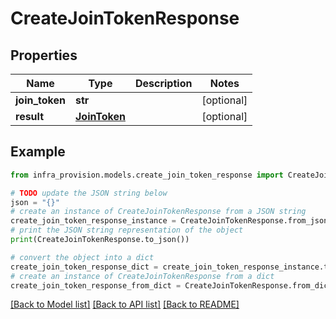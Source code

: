 # CreateJoinTokenResponse


## Properties

Name | Type | Description | Notes
------------ | ------------- | ------------- | -------------
**join_token** | **str** |  | [optional] 
**result** | [**JoinToken**](JoinToken.md) |  | [optional] 

## Example

```python
from infra_provision.models.create_join_token_response import CreateJoinTokenResponse

# TODO update the JSON string below
json = "{}"
# create an instance of CreateJoinTokenResponse from a JSON string
create_join_token_response_instance = CreateJoinTokenResponse.from_json(json)
# print the JSON string representation of the object
print(CreateJoinTokenResponse.to_json())

# convert the object into a dict
create_join_token_response_dict = create_join_token_response_instance.to_dict()
# create an instance of CreateJoinTokenResponse from a dict
create_join_token_response_from_dict = CreateJoinTokenResponse.from_dict(create_join_token_response_dict)
```
[[Back to Model list]](../README.md#documentation-for-models) [[Back to API list]](../README.md#documentation-for-api-endpoints) [[Back to README]](../README.md)


